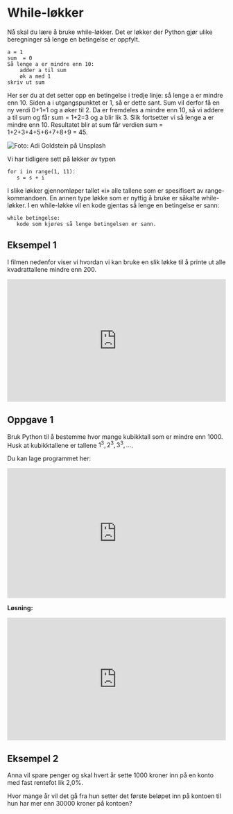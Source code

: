 # While-løkker

Nå skal du lære å bruke while-løkker. Det er løkker der Python gjør ulike beregninger så lenge en betingelse er oppfylt.  

```{code}
a = 1
sum  = 0
Så lenge a er mindre enn 10:
    adder a til sum
    øk a med 1
skriv ut sum
```

Her ser du at det setter opp en betingelse i tredje linje: så lenge a er mindre enn 10. Siden a i utgangspunktet er 1, så er dette sant. Sum vil derfor få en ny verdi 0+1=1 og a øker til 2. Da er fremdeles a  mindre enn 10, så vi addere a til sum og får sum = 1+2=3 og a blir lik 3. Slik fortsetter vi så lenge a er mindre enn 10. Resultatet blir at sum får verdien sum = 1+2+3+4+5+6+7+8+9 = 45.

![](/bilder/everyone.jpg "Foto: Adi Goldstein på Unsplash")

Vi har tidligere sett på løkker av typen

```{code}
for i in range(1, 11):
   s = s + i
```
I slike løkker gjennomløper tallet «i» alle tallene som er spesifisert av range-kommandoen. En annen type løkke som er nyttig å bruke er såkalte while-løkker. I en while-løkke vil en kode gjentas så lenge en betingelse er sann:

```{code}
while betingelse:
   kode som kjøres så lenge betingelsen er sann.
```

## Eksempel 1
I filmen nedenfor viser vi hvordan vi kan bruke en slik løkke til å printe ut alle kvadrattallene mindre enn 200.

<div style="padding:56.15% 0 0 0;position:relative;"><iframe src="https://player.vimeo.com/video/435784038?h=9b72504762&title=0&byline=0&portrait=0" style="position:absolute;top:0;left:0;width:100%;height:100%;" frameborder="0" allow="autoplay; fullscreen; picture-in-picture" allowfullscreen></iframe></div><script src="https://player.vimeo.com/api/player.js"></script>

## Oppgave 1

Bruk Python til å bestemme hvor mange kubikktall som er mindre enn 1000. Husk at kubikktallene er tallene $1^3, 2^3, 3^3, \ldots$.

Du kan lage programmet her:

<iframe src="https://trinket.io/embed/python3/07fd44e51b" width="100%" height="300" frameborder="0" marginwidth="0" marginheight="0" allowfullscreen=""></iframe>

**Løsning:**

<div style="padding:56.15% 0 0 0;position:relative;"><iframe src="https://player.vimeo.com/video/435795131?h=93a4339a43&title=0&byline=0&portrait=0" style="position:absolute;top:0;left:0;width:100%;height:100%;" frameborder="0" allow="autoplay; fullscreen; picture-in-picture" allowfullscreen></iframe></div><script src="https://player.vimeo.com/api/player.js"></script>

## Eksempel 2

Anna vil spare penger og skal hvert år sette 1000 kroner inn på en konto med fast rentefot lik 2,0%. 

Hvor mange år vil det gå fra hun setter det første beløpet inn på kontoen til hun har mer enn 30000 kroner på kontoen? 

